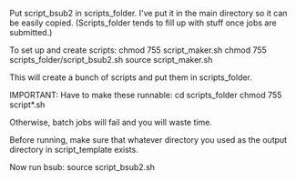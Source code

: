 Put script_bsub2 in scripts_folder.
I've put it in the main directory so it can be easily copied.
(Scripts_folder tends to fill up with stuff once jobs are submitted.)

To set up and create scripts:
chmod 755 script_maker.sh
chmod 755 scripts_folder/script_bsub2.sh
source script_maker.sh

This will create a bunch of scripts and put them in scripts_folder.

IMPORTANT: Have to make these runnable:
cd scripts_folder
chmod 755 script*.sh

Otherwise, batch jobs will fail and you will waste time.

Before running, make sure that whatever directory you used as the output directory
in script_template exists.

Now run bsub:
source script_bsub2.sh
